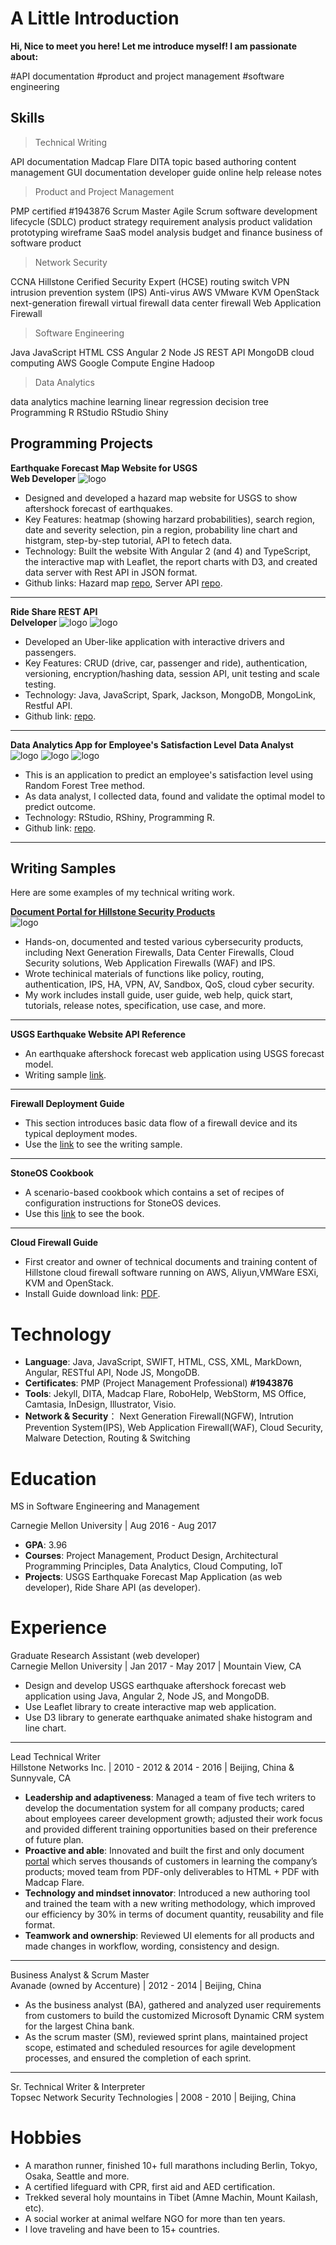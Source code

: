 
# A Little Introduction

**Hi, Nice to meet you here! Let me introduce myself! I am passionate about:**
<div>
<span class="tag2">#API documentation</span>
<span class="tag2">#product and project management</span>
<span class="tag2">#software engineering</span>
</div>



## Skills

> Technical Writing 
<div> 
<span class="tag">API documentation</span>
<span class="tag">Madcap Flare</span> 
<span class="tag">DITA</span>
<span class="tag">topic based authoring</span>
<span class="tag">content management</span>
<span class="tag">GUI documentation</span> 
<span class="tag">developer guide</span> 
<span class="tag">online help</span> 
<span class="tag">release notes</span> 
</div>


> Product and Project Management
<div> 
<span class="tag">PMP certified #1943876</span>
<span class="tag">Scrum Master</span> 
<span class="tag">Agile</span>
<span class="tag">Scrum</span>
<span class="tag">software development lifecycle (SDLC)</span> 
<span class="tag">product strategy</span> 
<span class="tag">requirement analysis</span> 
<span class="tag">product validation</span> 
<span class="tag">prototyping</span> 
<span class="tag">wireframe</span> 
<span class="tag">SaaS model analysis</span> 
<span class="tag">budget and finance </span> 
<span class="tag">business of software product</span> 
</div>


> Network Security 
<div> 
<span class="tag">CCNA</span> 
<span class="tag">Hillstone Cerified Security Expert (HCSE)</span> 
<span class="tag">routing</span> 
<span class="tag">switch</span> 
<span class="tag">VPN</span> 
<span class="tag">intrusion prevention system (IPS)</span> 
<span class="tag">Anti-virus</span> 
<span class="tag">AWS</span> 
<span class="tag">VMware</span> 
<span class="tag">KVM</span> 
<span class="tag">OpenStack</span> 
<span class="tag">next-generation firewall</span> 
<span class="tag">virtual firewall</span> 
<span class="tag">data center firewall</span> 
<span class="tag">Web Application Firewall</span> 
</div>


> Software Engineering
<div> 
<span class="tag">Java</span>
<span class="tag">JavaScript</span>
<span class="tag">HTML</span>
<span class="tag">CSS</span>
<span class="tag">Angular 2</span>
<span class="tag">Node JS</span>
<span class="tag">REST API</span>
<span class="tag">MongoDB</span>
<span class="tag">cloud computing</span>
<span class="tag">AWS</span>
<span class="tag">Google Compute Engine</span>
<span class="tag">Hadoop</span>
</div>


> Data Analytics
<div> 
<span class="tag">data analytics</span>
<span class="tag">machine learning</span>
<span class="tag">linear regression</span>
<span class="tag">decision tree</span>
<span class="tag">Programming R</span> 
<span class="tag">RStudio</span> 
<span class="tag">RStudio Shiny</span>
</div>


## Programming Projects 

> 
**Earthquake Forecast Map Website for USGS**   
**Web Developer**
![logo](media/usgsmap.png) 
* Designed and developed a hazard map website for USGS to show aftershock forecast of earthquakes.
* Key Features: heatmap (showing harzard probabilities), search region, date and severity selection, pin a region, probability line chart and histgram, step-by-step tutorial, API to fetech data. 
* Technology: Built the website With Angular 2 (and 4) and TypeScript, the interactive map with Leaflet, the report charts with D3, and created data server with Rest API in JSON format.
* Github links: Hazard map [repo](https://github.com/echolinr/USGS-Earthquake-Forecast-Map), Server API [repo](https://github.com/echolinr/USGS-MAP-API). 

---

> 
**Ride Share REST API**  
**Delveloper**
 ![logo](media/car.png)  ![logo](media/api2.png) 
* Developed an Uber-like application with interactive drivers and passengers.
* Key Features: CRUD (drive, car, passenger and ride), authentication, versioning, encryption/hashing data, session API, unit testing and scale testing.
* Technology: Java, JavaScript, Spark, Jackson, MongoDB, MongoLink, Restful API.
* Github link: [repo](https://github.com/echolinr/Ride-Share-API).
---

> 
**Data Analytics App for Employee's Satisfaction Level**
**Data Analyst**  
![logo](media/cormatrix.jpg) ![logo](media/roc.jpeg) ![logo](media/shinyapp.jpg) 
* This is an application to predict an employee's satisfaction level using Random Forest Tree method.
* As data analyst, I collected data, found and validate the optimal model to predict outcome.
* Technology: RStudio, RShiny, Programming R.
* Github link: [repo](https://github.com/echolinr/shinyapp-hr-satisfaction).
---

## Writing Samples

Here are some examples of my technical writing work.

> 
**[Document Portal for Hillstone Security Products](http://docs.hillstonenet.com/en/Content/Home.htm)**  
![logo](media/hsdoc.jpeg) 
* Hands-on, documented and tested various cybersecurity products, including Next Generation Firewalls, Data Center Firewalls, Cloud Security solutions, Web Application Firewalls (WAF) and IPS.
* Wrote techinical materials of functions like policy, routing, authentication, IPS, HA, VPN, AV, Sandbox, QoS, cloud cyber security. 
* My work includes install guide, user guide, web help, quick start, tutorials, release notes, specification, use case, and more.
---
**USGS Earthquake Website API Reference**  
* An earthquake aftershock forecast web application using USGS forecast model.
* Writing sample [link](projects/usgs-overview.md).
---
**Firewall Deployment Guide**  
* This section introduces basic data flow of a firewall device and its typical deployment modes.   
* Use the [link](http://docs.hillstonenet.com/en/Content/3_Deploy_Your_Device/deploy_your_device.htm) to see the writing sample.
---
**StoneOS Cookbook**  
* A scenario-based cookbook which contains a set of recipes of configuration instructions for StoneOS devices.
* Use this [link](http://docs.hillstonenet.com/en/Content/Cookbook/intro.htm) to see the book.
---
**Cloud Firewall Guide** 
* First creator and owner of technical documents and training content of Hillstone cloud firewall software running on AWS, Aliyun,VMWare ESXi, KVM and OpenStack. 
* Install Guide download link: [PDF](http://kb.hillstonenet.com/en/wp-content/uploads/2016/11/CloudEdge-Deployment-Guide-2.pdf).

# Technology  
> 
* **Language**: Java, JavaScript, SWIFT, HTML, CSS, XML, MarkDown, Angular, RESTful API, Node JS, MongoDB.
* **Certificates**: PMP  (Project Management Professional) **#1943876**
* **Tools**: Jekyll, DITA, Madcap Flare, RoboHelp, WebStorm, MS Office, Camtasia, InDesign, Illustrator, Visio.
* **Network & Security**： Next Generation Firewall(NGFW), Intrution Prevention System(IPS), Web Application Firewall(WAF), Cloud Security, Malware Detection, Routing & Switching


# Education 
> 
MS in Software Engineering and Management  
 
Carnegie Mellon University  |	Aug 2016 - Aug 2017   
* **GPA**: 3.96 	  
* **Courses**: Project Management, Product Design, Architectural Programming Principles, Data Analytics, Cloud Computing, IoT     
* **Projects**: USGS Earthquake Forecast Map Application (as web developer), Ride Share API (as developer). 

# Experience
> 
 Graduate Research Assistant  (web developer)   
 Carnegie Mellon University |  Jan 2017 - May 2017  | Mountain View, CA  
* Design and develop USGS earthquake aftershock forecast web application using Java, Angular 2, Node JS, and MongoDB. 
* Use Leaflet library to create interactive map web application. 
* Use D3 library to generate earthquake animated shake histogram and line chart.  
---
Lead Technical Writer    
Hillstone Networks Inc.  |   2010 - 2012 & 2014 - 2016  | Beijing, China & Sunnyvale, CA  
* **Leadership and adaptiveness**: Managed a team of five tech writers to develop the documentation system for all company products; cared about employees career development growth; adjusted their work focus and provided different training opportunities based on their preference of future plan.
* **Proactive and able**: Innovated and built the first and only document [portal](http://docs.hillstonenet.com/en/Content/Home.htm) which serves thousands of customers in learning the company’s products; moved team from PDF-only deliverables to HTML + PDF with Madcap Flare. 
* **Technology and mindset innovator**: Introduced a new authoring tool and trained the team with a new writing methodology, which improved our efficiency by 30% in terms of document quantity, reusability and file format. 
* **Teamwork and ownership**: Reviewed UI elements for all products and made changes in workflow, wording, consistency and design.
---
Business Analyst & Scrum Master   
Avanade (owned by Accenture) 	|   2012 - 2014	|  Beijing, China	 
* As the business analyst (BA), gathered and analyzed user requirements from customers to build the customized Microsoft Dynamic CRM system for the largest China bank.
* As the scrum master (SM), reviewed sprint plans, maintained project scope, estimated and scheduled resources for agile development processes, and ensured the completion of each sprint.
---
Sr. Technical Writer & Interpreter   
Topsec Network Security Technologies | 2008 - 2010	| Beijing, China             		    		

# Hobbies

> 
* A marathon runner, finished 10+ full marathons including Berlin, Tokyo, Osaka, Seattle and more.
* A certified lifeguard with CPR, first aid and AED certification.
* Trekked several holy mountains in Tibet (Amne Machin, Mount Kailash, etc).
* A social worker at animal welfare NGO for more than ten years.
* I love traveling and have been to 15+ countries.